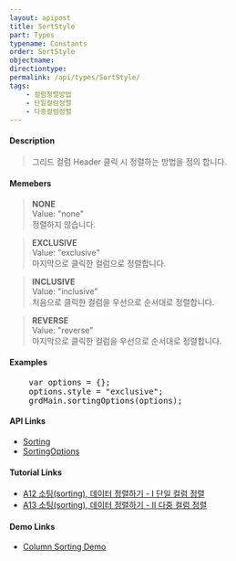 ```yaml
---
layout: apipost
title: SortStyle
part: Types
typename: Constants
order: SortStyle
objectname: 
directiontype: 
permalink: /api/types/SortStyle/
tags:
    - 컬럼정렬방법
    - 단일컬럼정렬
    - 다중컬럼정렬
---
```



#### Description

> 그리드 컬럼 Header 클릭 시 정렬하는 방법을 정의 합니다.

#### Memebers

> **NONE**      
> Value: "none"        
> 정렬하지 않습니다.                                       

> **EXCLUSIVE**   
> Value: "exclusive"   
> 마지막으로 클릭한 컬럼으로 정렬합니다.                   

> **INCLUSIVE**   
> Value: "inclusive"   
> 처음으로 클릭한 컬럼을 우선으로 순서대로 정렬합니다.     

> **REVERSE**  
> Value: "reverse"  
> 마지막으로 클릭한 컬럼을 우선으로 순서대로 정렬합니다. 

#### Examples 

<pre class="prettyprint">
    var options = {};
    options.style = "exclusive";
    grdMain.sortingOptions(options);
</pre>

#### API Links

* [Sorting](/api/features/Sorting/)
* [SortingOptions](/api/types/SortingOptions/)

#### Tutorial Links

* [A12 소팅(sorting), 데이터 정렬하기 - I 단일 컬럼 정렬](http://help.realgrid.com/tutorial/a12/)
* [A13 소팅(sorting), 데이터 정렬하기 - II 다중 컬럼 정렬](http://help.realgrid.com/tutorial/a13/)

#### Demo Links

* [Column Sorting Demo](http://demo.realgrid.net/Demo/ColumnSorting)
